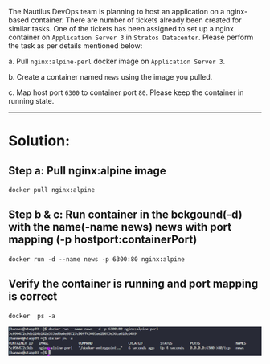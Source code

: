 The Nautilus DevOps team is planning to host an application on a nginx-based container. There are number of tickets already been created for similar tasks. One of the tickets has been assigned to set up a nginx container on `Application Server 3` in `Stratos Datacenter`. Please perform the task as per details mentioned below:

a. Pull `nginx:alpine-perl` docker image on `Application Server 3`.  

b. Create a container named `news` using the image you pulled.  

c. Map host port `6300` to container port `80`. Please keep the container in running state.

---

# Solution: 

## Step a: Pull nginx:alpine image
```
docker pull nginx:alpine
```

## Step b & c: Run container in the bckgound(-d) with the name(-name news) news with port mapping (-p hostport:containerPort) 
```
docker run -d --name news -p 6300:80 nginx:alpine
```
## Verify the container is running and port mapping is correct
``` 
docker  ps -a
```
![alt text](image.png)